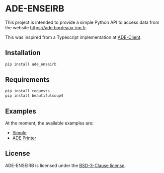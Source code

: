 # ADE-ENSEIRB

This project is intended to provide a simple Python API to access data from the website https://ade.bordeaux-inp.fr.

This was inspired from a Typescript implementation at [ADE-Client](https://github.com/mcaravati/ADE-client).

## Installation
```bash
pip install ade_enseirb
```

## Requirements
```bash
pip install requests
pip install beautifulsoup4
```

## Examples
At the moment, the available examples are:
- [Simple](examples/simple.py)
- [ADE Printer](examples/ade_printer.py)

## License
ADE-ENSEIRB is licensed under the [BSD-3-Clause license](LICENSE).
